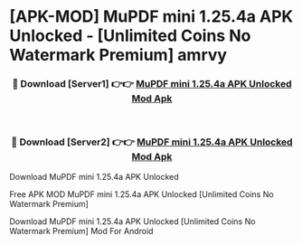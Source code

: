 # [APK-MOD] MuPDF mini 1.25.4a APK Unlocked - [Unlimited Coins No Watermark Premium] amrvy



<div align="center">
<h3>🔴 Download [Server1] 👉👉 <a href="https://momento.my/?title=MuPDF_mini_1.25.4a_APK_Unlocked">MuPDF mini 1.25.4a APK Unlocked Mod Apk</a></h3><br>

<h3>🔴 Download [Server2] 👉👉 <a href="https://momento.my/?title=MuPDF_mini_1.25.4a_APK_Unlocked">MuPDF mini 1.25.4a APK Unlocked Mod Apk</a></h3>
</div>



Download MuPDF mini 1.25.4a APK Unlocked 

Free APK MOD MuPDF mini 1.25.4a APK Unlocked [Unlimited Coins No Watermark Premium]

Download MuPDF mini 1.25.4a APK Unlocked [Unlimited Coins No Watermark Premium] Mod For Android
